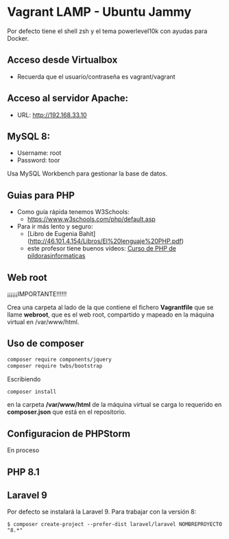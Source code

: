 # Vagrant LAMP - Ubuntu Jammy

Por defecto tiene el shell zsh y el tema powerlevel10k con ayudas para Docker.

## Acceso desde Virtualbox
- Recuerda que el usuario/contraseña es vagrant/vagrant

## Acceso al servidor Apache: 
- URL: http://192.168.33.10

## MySQL 8:
- Username: root
- Password: toor

Usa MySQL Workbench para gestionar la base de datos.


## Guias para PHP
- Como guía rápida tenemos W3Schools:
  - https://www.w3schools.com/php/default.asp
- Para ir más lento y seguro:
  - [Libro de Eugenia Bahit] (http://46.101.4.154/Libros/El%20lenguaje%20PHP.pdf)
  - este profesor tiene buenos vídeos: [Curso de PHP de pildorasinformaticas](https://youtu.be/I75CUdSJifw) 

## Web root

¡¡¡¡¡¡IMPORTANTE!!!!!!

Crea una carpeta al lado de la que contiene el fichero **Vagrantfile** que se llame **webroot**, que es el web root, compartido y mapeado en la máquina virtual en /var/www/html.


## Uso de composer
```bash
composer require components/jquery 
composer require twbs/bootstrap 
```
Escribiendo 

```bash
composer install 
```
en la carpeta **/var/www/html** de la máquina virtual se carga lo requerido en **composer.json** que está en el repositorio.

## Configuracion de PHPStorm
En proceso

## PHP 8.1

## Laravel 9
Por defecto se instalará la Laravel 9.
Para trabajar con la versión 8:
```
$ composer create-project --prefer-dist laravel/laravel NOMBREPROYECTO "8.*"
```
